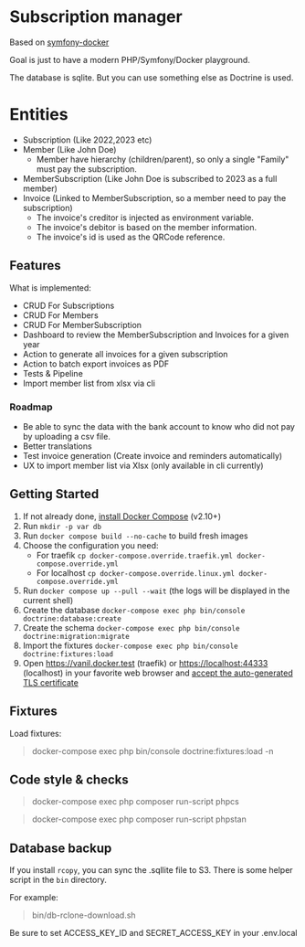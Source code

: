 # Subscription manager

Based on [symfony-docker](https://github.com/dunglas/symfony-docker/)

Goal is just to have a modern PHP/Symfony/Docker playground.

The database is sqlite. But you can use something else as Doctrine is used.

# Entities
- Subscription (Like 2022,2023 etc)
- Member (Like John Doe)
  - Member have hierarchy (children/parent), so only a single "Family" must pay the subscription.
- MemberSubscription (Like John Doe is subscribed to 2023 as a full member)
- Invoice (Linked to MemberSubscription, so a member need to pay the subscription)
  - The invoice's creditor is injected as environment variable.
  - The invoice's debitor is based on the member information.
  - The invoice's id is used as the QRCode reference.

## Features

What is implemented:
- CRUD For Subscriptions
- CRUD For Members
- CRUD For MemberSubscription
- Dashboard to review the MemberSubscription and Invoices for a given year
- Action to generate all invoices for a given subscription
- Action to batch export invoices as PDF
- Tests & Pipeline
- Import member list from xlsx via cli

### Roadmap

- Be able to sync the data with the bank account to know who did not pay by uploading a csv file.
- Better translations
- Test invoice generation (Create invoice and reminders automatically)
- UX to import member list via Xlsx (only available in cli currently)


## Getting Started

1. If not already done, [install Docker Compose](https://docs.docker.com/compose/install/) (v2.10+)
2. Run `mkdir -p var db`
2. Run `docker compose build --no-cache` to build fresh images
3. Choose the configuration you need:
    - For traefik `cp docker-compose.override.traefik.yml docker-compose.override.yml`
    - For localhost `cp docker-compose.override.linux.yml docker-compose.override.yml`
3. Run `docker compose up --pull --wait` (the logs will be displayed in the current shell)
4. Create the database `docker-compose exec php bin/console doctrine:database:create`
4. Create the schema `docker-compose exec php bin/console doctrine:migration:migrate`
5. Import the fixtures `docker-compose exec php bin/console doctrine:fixtures:load`
5. Open <https://vanil.docker.test> (traefik) or <https://localhost:44333> (localhost) in your favorite web browser and [accept the auto-generated TLS certificate](https://stackoverflow.com/a/15076602/1352334)

## Fixtures

Load fixtures:
> docker-compose exec php bin/console doctrine:fixtures:load -n

## Code style & checks
> docker-compose exec php composer run-script phpcs

> docker-compose exec php composer run-script phpstan

## Database backup
If you install `rcopy`, you can sync the .sqllite file to S3.
There is some helper script in the `bin` directory.

For example:
> bin/db-rclone-download.sh

Be sure to set ACCESS_KEY_ID and SECRET_ACCESS_KEY in your .env.local

